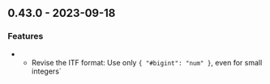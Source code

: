 ## 0.43.0 - 2023-09-18

### Features

- - Revise the ITF format: Use only `{ "#bigint": "num" }`, even for small integers`
